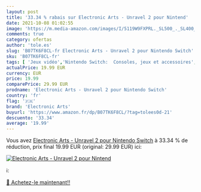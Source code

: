 ```yaml
---
layout: post
title: '33.34 % rabais sur Electronic Arts - Unravel 2 pour Nintend'
date: 2021-10-08 01:02:55
image: 'https://m.media-amazon.com/images/I/5119W9FXPRL._SL500_._SL400_.jpg'
comments: true
category: ofertas
author: 'tole.es'
slug: 'B07TK6F8CL-fr Electronic Arts - Unravel 2 pour Nintendo Switch'
sku: 'B07TK6F8CL-fr'
tags: [ 'Jeux vidéo','Nintendo Switch:  Consoles, jeux et accessoires','electronic arts', ]
actualPrice: 19.99 EUR
currency: EUR
price: 19.99
comparePrice: 29.99 EUR
prodname: 'Electronic Arts - Unravel 2 pour Nintendo Switch'
country: 'fr'
flag: '🇫🇷'
brand: 'Electronic Arts'
buyurl: 'https://www.amazon.fr/dp/B07TK6F8CL/?tag=tolees0d-21'
descuento: '33.34'
average: '19.99'
---
```


Vous avez [Electronic Arts - Unravel 2 pour Nintendo Switch](https://www.amazon.fr/dp/B07TK6F8CL/?tag=tolees0d-21)  à  33.34 % de réduction, prix final  19.99 EUR (original: 29.99 EUR) ici:

[![Electronic Arts - Unravel 2 pour Nintend](https://m.media-amazon.com/images/I/5119W9FXPRL._SL500_._SL400_.jpg)](https://www.amazon.fr/dp/B07TK6F8CL/?tag=tolees0d-21)

ℹ️:


[🛒 Achetez-le maintenant!!](https://www.amazon.fr/dp/B07TK6F8CL/?tag=tolees0d-21)
